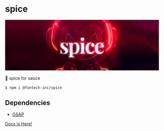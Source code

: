 # spice

![spice](public/app-head.jpg)

🫚 spice for sauce

```bash
$ npm i @funtech-inc/spice
```

## Dependencies

-  [GSAP](https://greensock.com/gsap/)

[Docs is Here!](https://spice-beryl.vercel.app/)

